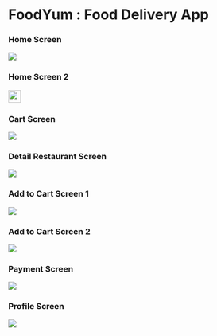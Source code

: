 # FoodYum : Food Delivery App

### Home Screen
![](/public/image/Home.jpg)

### Home Screen 2
<img src='/public/image/Home.jpg' width='25'>

### Cart Screen
![](/public/image/Cart.jpg)

### Detail Restaurant Screen
![](/public/image/DetailRestaurant.jpg)

### Add to Cart Screen 1
![](/public/image/AddToCart1.jpg)

### Add to Cart Screen 2
![](/public/image/AddToCart2.jpg)

### Payment Screen
![](/public/image/Payment.jpg)

### Profile Screen
![](/public/image/Profile.jpg)
